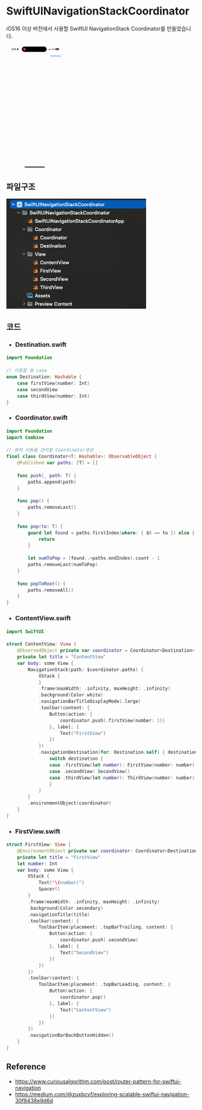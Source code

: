 # SwiftUINavigationStackCoordinator

iOS16 이상 버전에서 사용할 SwiftUI NavigationStack Coordinator를 만들었습니다.

<img src="/Resource/app.gif" width="30%" height="30%"/>

## 파일구조

![structure.png](/Resource/structure.png)
 
## 코드
- ### Destination.swift

```swift
import Foundation

// 이동할 뷰 case  
enum Destination: Hashable {
    case firstView(number: Int)
    case secondView
    case thirdView(number: Int)
}
```

- ### Coordinator.swift

```swift
import Foundation
import Combine

// 뷰의 이동을 관리할 Coordinator생성
final class Coordinator<T: Hashable>: ObservableObject {
    @Published var paths: [T] = []
    
    func push(_ path: T) {
        paths.append(path)
    }
    
    func pop() {
        paths.removeLast()
    }
    
    func pop(to: T) {
        guard let found = paths.firstIndex(where: { $0 == to }) else {
            return
        }
        
        let numToPop = (found..<paths.endIndex).count - 1
        paths.removeLast(numToPop)
    }
    
    func popToRoot() {
        paths.removeAll()
    }
}
```

- ### ContentView.swift

```swift
import SwiftUI

struct ContentView: View {
    @ObservedObject private var coordinator = Coordinator<Destination>()
    private let title = "ContentView"
    var body: some View {
        NavigationStack(path: $coordinator.paths) {
            VStack {
            }
            .frame(maxWidth: .infinity, maxHeight: .infinity)
            .background(Color.white)
            .navigationBarTitleDisplayMode(.large)
            .toolbar(content: {
                Button(action: {
                    coordinator.push(.firstView(number: 1))
                }, label: {
                    Text("FirstView")
                })
            })
            .navigationDestination(for: Destination.self) { destination in
                switch destination {
                case .firstView(let number): FirstView(number: number)
                case .secondView: SecondView()
                case .thirdView(let number): ThirdView(number: number)
                }
            }
        }
        .environmentObject(coordinator)
    }
}
```

- ### FirstView.swift

```swift
struct FirstView: View {
    @EnvironmentObject private var coordinator: Coordinator<Destination>
    private let title = "FirstView"
    let number: Int
    var body: some View {
        VStack {
            Text("\(number)")
            Spacer()
        }
        .frame(maxWidth: .infinity, maxHeight: .infinity)
        .background(Color.secondary)
        .navigationTitle(title)
        .toolbar(content: {
            ToolbarItem(placement: .topBarTrailing, content: {
                Button(action: {
                    coordinator.push(.secondView)
                }, label: {
                    Text("SecondView")
                })
            })
        })
        .toolbar(content: {
            ToolbarItem(placement: .topBarLeading, content: {
                Button(action: {
                    coordinator.pop()
                }, label: {
                    Text("ContentView")
                })
            })
        })
        .navigationBarBackButtonHidden()
    }
}
```

## Reference
- https://www.curiousalgorithm.com/post/router-pattern-for-swiftui-navigation
- https://medium.com/@zuxbcvf/exploring-scalable-swiftui-navigation-30f8438e9d6d
